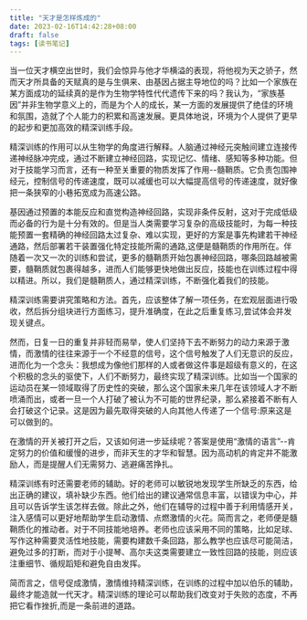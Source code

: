 ```yaml
---
title: "天才是怎样炼成的"
date: 2023-02-16T14:42:28+08:00
draft: false
tags: [读书笔记]
---
```


当一位天才横空出世时，我们会惊异与他才华横溢的表现，将他视为天之骄子，然而天才所具备的天赋真的是与生俱来、由基因占据主导地位的吗？比如一个家族在某方面成功的延续真的是作为生物学特性代代遗传下来的吗？我认为，“家族基因”并非生物学意义上的，而是为个人的成长，某一方面的发展提供了绝佳的环境和氛围，造就了个人能力的积累和高速发展。更具体地说，环境为个人提供了更早的起步和更加高效的精深训练手段。

精深训练的作用可以从生物学的角度进行解释。人脑通过神经元突触间建立连接传递神经脉冲完成，通过不断建立神经回路，实现记忆、情绪、感知等多种功能。但对于技能学习而言，还有一种至关重要的物质发挥了作用--髓鞘质。它负责包围神经元，控制信号的传递速度，既可以减缓也可以大幅提高信号的传递速度，就好像把一条狭窄的小巷拓宽成为高速公路。

基因通过预置的本能反应和直觉构造神经回路，实现非条件反射，这对于完成低级而必备的行为是十分有效的。但是当人类需要学习复杂的高级技能时，为每一种技能预置一套精确的神经回路太过复杂、难以实现，更好的方案是事先构建若干神经通路，然后部署若干装置强化特定技能所需的通路,这便是髓鞘质的作用所在。伴随着一次又一次的训练和尝试，更多的髓鞘质开始包裹神经回路，哪条回路越被需要，髓鞘质就包裹得越多，进而人们能够更快地做出反应，技能也在训练过程中得以精进。所以，我们是髓鞘质人，通过精深训练，不断强化着我们的技能。

精深训练需要讲究策略和方法。首先，应该整体了解一项任务，在宏观层面进行吸收，然后拆分组块进行方面练习，提升准确度，在此之后重复练习,尝试体会并发现关键点。

然而，日复一日的重复并非轻而易举，使人们坚持下去不断努力的动力来源于激情，而激情的往往来源于一个不经意的信号，这个信号触发了人们无意识的反应，进而化为一个念头：我想成为像他们那样的人或者做这件事是超级有意义的，在这个积极的念头的驱使下，人们不断努力，最终实现了精深训练。比如当一个国家的运动员在某一领域取得了历史性的突破，那么这个国家未来几年在该领域人才不断喷涌而出，或者一旦一个人打破了被认为不可能的世界纪录，那么紧接着不断有人会打破这个记录。这是因为最先取得突破的人向其他人传递了一个信号:原来这是可以做到的。

在激情的开关被打开之后，又该如何进一步延续呢？答案是使用“激情的语言”--肯定努力的价值和缓慢的进步，而非天生的才华和智慧。因为高动机的肯定并不能激励人，而是提醒人们无需努力、逃避痛苦挣扎。

精深训练有时还需要老师的辅助。好的老师可以敏锐地发现学生所缺乏的东西，给出正确的建议，填补缺少东西。他们给出的建议通常信息丰富，以错误为中心，并且可以告诉学生该怎样去做。除此之外，他们在辅导的过程中善于利用情感开关，注入感情可以更好地帮助学生启动激情、点燃激情的火花。简而言之，老师便是髓鞘质化的推动者。对于不同技能地培养。老师也应该采用不同的策略，比如足球、写作这种需要灵活性地技能，需要构建数千条回路，那么教学也应该尽可能简洁，避免过多的打断，而对于小提琴、高尔夫这类需要建立一致性回路的技能，则应该注重细节、循规蹈矩和避免自由发挥。

简而言之，信号促成激情，激情维持精深训练，在训练的过程中加以伯乐的辅助，最终才能造就一代天才。精深训练的理论可以帮助我们改变对于失败的态度，不再把它看作挫折,而是一条前进的道路。

